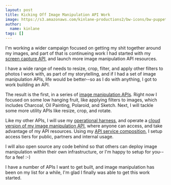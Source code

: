 ```yaml
---
layout: post
title: Kicking Off Image Manipulation API Work
image: https://s3.amazonaws.com/kinlane-productions2/bw-icons/bw-puppet.png
author:
  name: kinlane
tags: []
---
```

I'm working a wider campaign focused on getting my shit together around my images, and part of that is continueing work I had started with my [screen capture API](http://screen-capture.apievangelist.com/), and launch more image manipulation API resources.

I have a wide range of needs to resize, crop, filter, and apply other filters to photos I work with, as part of my storytelling, and if I had a set of image manipulation APIs, life would be better--so as I do with anything, I got to work building an API.

The result is the first, in a series of [image manipulation APIs](http://image.manipulation.apievangelist.com/). Right now I focused on some low hanging fruit, like applying filters to images, which includes Charcoal, Oil Painting, Polaroid, and Sketch. Next, I will tackle some more utility APIs like resize, crop, and rotate.

Like my other APIs, I will use my [operational harness](http://apievangelist.com/2014/04/17/an-operational-harness-for-my-screen-capture-api/), and operate a [cloud version of my image manipulation API](https://apievangelist.3scale.net/), where anyone can access, and take advantage of my API resources. Using my [API service composition](http://apievangelist.com/2014/04/14/service-composition-for-my-screen-capture-api/), I setup access tiers for public, partners and internal usage. 

I will also open source any code behind so that others can deploy image manipulation within their own infrastructure, or I'm happy to setup for you--for a fee! :-)

I have a number of APIs I want to get built, and image manipulation has been on my list for a while, I'm glad I finally was able to get this work started.